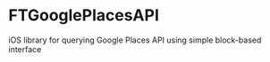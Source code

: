 FTGooglePlacesAPI
=================

iOS library for querying Google Places API using simple block-based interface
